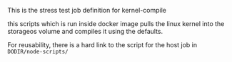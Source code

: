 This is the stress test job definition for kernel-compile

this scripts which is run inside docker image pulls the linux kernel into the storageos volume
and compiles it using the defaults.

For reusability, there is a hard link to the script for the host job in `DODIR/node-scripts/` 


